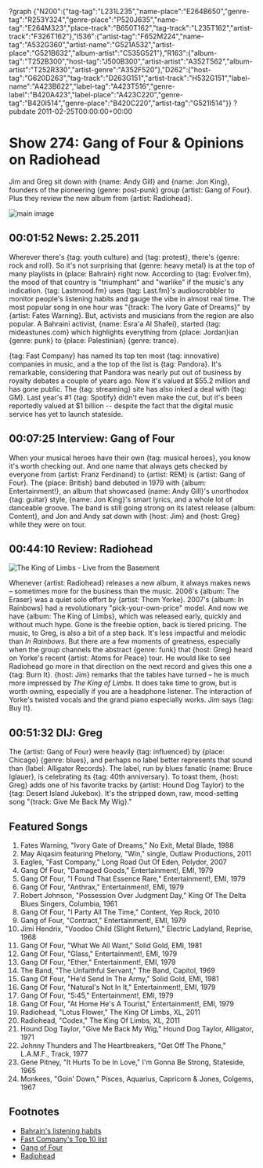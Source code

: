 ?graph {"N200":{"tag-tag":"L231L235","name-place":"E264B650","genre-tag":"R253Y324","genre-place":"P520J635","name-tag":"E264M323","place-track":"B650T162","tag-track":"L235T162","artist-track":"F326T162"},"I536":{"artist-tag":"F652M224","name-tag":"A532G360","artist-name":"G521A532","artist-place":"G521B632","album-artist":"C535G521"},"R163":{"album-tag":"T252B300","host-tag":"J500B300","artist-artist":"A352T562","album-artist":"T252R330","artist-genre":"A352F520"},"D262":{"host-tag":"G620D263","tag-track":"D263G151","artist-track":"H532G151","label-name":"A423B622","label-tag":"A423T516","genre-label":"B420A423","label-place":"A423C220","genre-tag":"B420I514","genre-place":"B420C220","artist-tag":"G521I514"}}
?pubdate 2011-02-25T00:00:00+00:00

# Show 274: Gang of Four & Opinions on Radiohead
Jim and Greg sit down with {name: Andy Gill} and {name: Jon King}, founders of the pioneering {genre: post-punk} group {artist: Gang of Four}. Plus they review the new album from {artist: Radiohead}.

![main image](http://static.soundopinions.org/images/2011/gangoffour.jpg)


## 00:01:52 News: 2.25.2011
Wherever there's {tag: youth culture} and {tag: protest}, there's {genre: rock and roll}. So it's not surprising that {genre: heavy metal} is at the top of many playlists in {place: Bahrain} right now. According to {tag: Evolver.fm}, the mood of that country is "triumphant" and "warlike" if the music's any indication. {tag: Lastmood.fm} uses {tag: Last.fm}'s audioscrobbler to monitor people's listening habits and gauge the vibe in almost real time. The most popular song in one hour was "{track: The Ivory Gate of Dreams}" by {artist: Fates Warning}. But, activists and musicians from the region are also popular. A Bahraini activist, {name: Esra'a Al Shafei}, started {tag: mideastunes.com} which highlights everything from {place: Jordan}ian {genre: punk} to {place: Palestinian} {genre: trance}.

{tag: Fast Company} has named its top ten most {tag: innovative} companies in music, and a the top of the list is {tag: Pandora}. It's remarkable, considering that Pandora was nearly put out of business by royalty debates a couple of years ago. Now it's valued at $55.2 million and has gone public. The {tag: streaming} site has also inked a deal with {tag: GM}. Last year's #1 {tag: Spotify} didn't even make the cut, but it's been reportedly valued at $1 billion -- despite the fact that the digital music service has yet to launch stateside.

## 00:07:25 Interview: Gang of Four
When your musical heroes have their own {tag: musical heroes}, you know it's worth checking out. And one name that always gets checked by everyone from {artist: Franz Ferdinand} to {artist: REM} is {artist: Gang of Four}. The {place: British} band debuted in 1979 with {album: Entertainment!}, an album that showcased {name: Andy Gill}'s unorthodox {tag: guitar} style, {name: Jon King}'s smart lyrics, and a whole lot of danceable groove. The band is still going strong on its latest release {album: Content}, and Jon and Andy sat down with {host: Jim} and {host: Greg} while they were on tour.

## 00:44:10 Review: Radiohead
![The King of Limbs - Live from the Basement](http://filtermagazine.com/images/sized/images/uploads/RadioheadDVDjpeg-200x200.jpg "657515/483049207")

 Whenever {artist: Radiohead} releases a new album, it always makes news – sometimes more for the business than the music. 2006's {album: The Eraser} was a quiet solo effort by {artist: Thom Yorke}. 2007's {album: In Rainbows} had a revolutionary "pick-your-own-price" model. And now we have {album: The King of Limbs}, which was released early, quickly and without much hype. Gone is the freebie option, back is tiered pricing. The music, to Greg, is also a bit of a step back. It's less impactful and melodic than *In Rainbows*. But there are a few moments of greatness, especially when the group channels the abstract {genre: funk} that {host: Greg} heard on Yorke's recent {artist: Atoms for Peace} tour. He would like to see Radiohead go more in that direction on the next record and gives this one a {tag: Burn It}. {host: Jim} remarks that the tables have turned – he is much more impressed by *The King of Limbs*. It does take time to grow, but is worth owning, especially if you are a headphone listener. The interaction of Yorke's twisted vocals and the grand piano especially works. Jim says {tag: Buy It}.

## 00:51:32 DIJ: Greg
The {artist: Gang of Four} were heavily {tag: influenced} by {place: Chicago} {genre: blues}, and perhaps no label better represents that sound than {label: Alligator Records}. The label, run by blues fanatic {name: Bruce Iglauer}, is celebrating its {tag: 40th anniversary}. To toast them, {host: Greg} adds one of his favorite tracks by {artist: Hound Dog Taylor} to the {tag: Desert Island Jukebox}. It's the stripped down, raw, mood-setting song "{track: Give Me Back My Wig}."

## Featured Songs
1. Fates Warning, "Ivory Gate of Dreams," No Exit, Metal Blade, 1988
2. May Alqasim featuring Phelony, "Win," single, Outlaw Productions, 2011
3. Eagles, "Fast Company," Long Road Out Of Eden, Polydor, 2007
4. Gang Of Four, "Damaged Goods," Entertainment!, EMI, 1979
5. Gang Of Four, "I Found That Essence Rare," Entertainment!, EMI, 1979
6. Gang Of Four, "Anthrax," Entertainment!, EMI, 1979
7. Robert Johnson, "Possession Over Judgment Day," King Of The Delta Blues Singers, Columbia, 1961
8. Gang Of Four, "I Party All The Time," Content, Yep Rock, 2010
9. Gang of Four, "Contract," Entertainment!, EMI, 1979
10. Jimi Hendrix, "Voodoo Child (Slight Return)," Electric Ladyland, Reprise, 1968
11. Gang Of Four, "What We All Want," Solid Gold, EMI, 1981
12. Gang Of Four, "Glass," Entertainment!, EMI, 1979
13. Gang Of Four, "Ether," Entertainment!, EMI, 1979
14. The Band, "The Unfaithful Servant," The Band, Capitol, 1969
15. Gang Of Four, "He'd Send In The Army," Solid Gold, EMI, 1981
16. Gang Of Four, "Natural's Not In It," Entertainment!, EMI, 1979
17. Gang Of Four, "5:45," Entertainment!, EMI, 1979
18. Gang Of Four, "At Home He's A Tourist," Entertainment!, EMI, 1979
19. Radiohead, "Lotus Flower," The King Of Limbs, XL, 2011
20. Radiohead, "Codex," The King Of Limbs, XL, 2011
21. Hound Dog Taylor, "Give Me Back My Wig," Hound Dog Taylor, Alligator, 1971
22. Johnny Thunders and The Heartbreakers, "Get Off The Phone," L.A.M.F., Track, 1977
23. Gene Pitney, "It Hurts To be In Love," I'm Gonna Be Strong, Stateside, 1965
24. Monkees, "Goin' Down," Pisces, Aquarius, Capricorn & Jones, Colgems, 1967

## Footnotes
- [Bahrain's listening habits](http://www.huffingtonpost.com/eliot-van-buskirk/bahrains-mood-is-triumpha_b_826034.html)
- [Fast Company's Top 10 list](http://www.fastcompany.com/3017623/most-innovative-companies-2011/most-innovative-companies-2011-top-10-in-music)
- [Gang of Four](http://www.gangoffour.co.uk/)
- [Radiohead](http://www.radiohead.com/)
